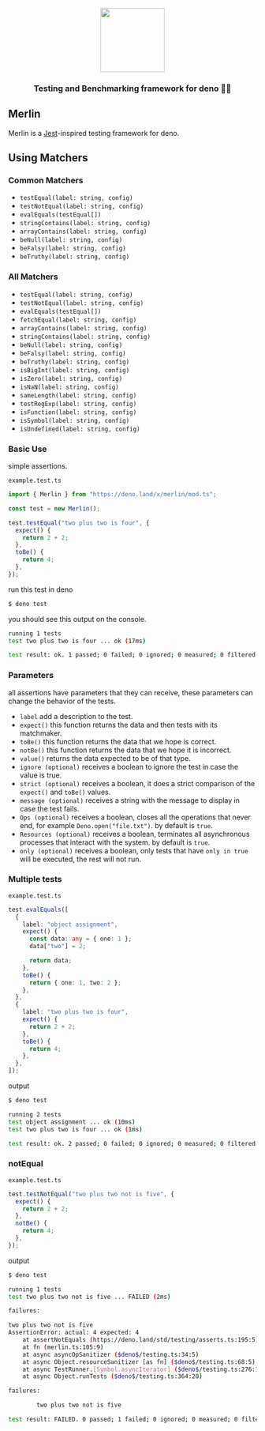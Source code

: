 <p align="center">
  <img src="http://pixelartmaker.com/art/b5da8523654c61c.png" width="130px" />
  <h3 align="center">Testing and Benchmarking framework for deno 🧙‍♂️</h3>
</p>

## Merlin

Merlin is a [Jest](https://jestjs.io/en/)-inspired testing framework for deno.

## Using Matchers

### Common Matchers

- `testEqual(label: string, config)`
- `testNotEqual(label: string, config)`
- `evalEquals(testEqual[])`
- `stringContains(label: string, config)`
- `arrayContains(label: string, config)`
- `beNull(label: string, config)`
- `beFalsy(label: string, config)`
- `beTruthy(label: string, config)`

### All Matchers

- `testEqual(label: string, config)`
- `testNotEqual(label: string, config)`
- `evalEquals(testEqual[])`
- `fetchEqual(label: string, config)`
- `arrayContains(label: string, config)`
- `stringContains(label: string, config)`
- `beNull(label: string, config)`
- `beFalsy(label: string, config)`
- `beTruthy(label: string, config)`
- `isBigInt(label: string, config)`
- `isZero(label: string, config)`
- `isNaN(label: string, config)`
- `sameLength(label: string, config)`
- `testRegExp(label: string, config)`
- `isFunction(label: string, config)`
- `isSymbol(label: string, config)`
- `isUndefined(label: string, config)`

### Basic Use

simple assertions.

`example.test.ts`

```typescript
import { Merlin } from "https://deno.land/x/merlin/mod.ts";

const test = new Merlin();

test.testEqual("two plus two is four", {
  expect() {
    return 2 + 2;
  },
  toBe() {
    return 4;
  },
});
```

run this test in deno

```sh
$ deno test
```

you should see this output on the console.

```sh
running 1 tests
test two plus two is four ... ok (17ms)

test result: ok. 1 passed; 0 failed; 0 ignored; 0 measured; 0 filtered out (18ms)
```

### Parameters

all assertions have parameters that they can receive, these parameters can change the behavior of the tests.

- `label` add a description to the test.
- `expect()` this function returns the data and then tests with its matchmaker.
- `toBe()` this function returns the data that we hope is correct.
- `notBe()` this function returns the data that we hope it is incorrect.
- `value()` returns the data expected to be of that type.
- `ignore (optional)` receives a boolean to ignore the test in case the value is true.
- `strict (optional)` receives a boolean, it does a strict comparison of the `expect()` and `toBe()` values.
- `message (optional)` receives a string with the message to display in case the test fails.
- `Ops (optional)` receives a boolean, closes all the operations that never end, for example `Deno.open("file.txt")`. by default is `true`.
- `Resources (optional)` receives a boolean, terminates all asynchronous processes that interact with the system. by default is `true`.
- `only (optional)` receives a boolean, only tests that have `only in true` will be executed, the rest will not run.

### Multiple tests

`example.test.ts`

```typescript
test.evalEquals([
  {
    label: "object assignment",
    expect() {
      const data: any = { one: 1 };
      data["two"] = 2;

      return data;
    },
    toBe() {
      return { one: 1, two: 2 };
    },
  },
  {
    label: "two plus two is four",
    expect() {
      return 2 + 2;
    },
    toBe() {
      return 4;
    },
  },
]);
```

output

```sh
$ deno test

running 2 tests
test object assignment ... ok (10ms)
test two plus two is four ... ok (1ms)

test result: ok. 2 passed; 0 failed; 0 ignored; 0 measured; 0 filtered out (13ms)
```

### notEqual

`example.test.ts`

```typescript
test.testNotEqual("two plus two not is five", {
  expect() {
    return 2 + 2;
  },
  notBe() {
    return 4;
  },
});
```

output

```sh
$ deno test

running 1 tests
test two plus two not is five ... FAILED (2ms)

failures:

two plus two not is five
AssertionError: actual: 4 expected: 4
    at assertNotEquals (https://deno.land/std/testing/asserts.ts:195:5)
    at fn (merlin.ts:105:9)
    at async asyncOpSanitizer ($deno$/testing.ts:34:5)
    at async Object.resourceSanitizer [as fn] ($deno$/testing.ts:68:5)
    at async TestRunner.[Symbol.asyncIterator] ($deno$/testing.ts:276:11)
    at async Object.runTests ($deno$/testing.ts:364:20)

failures:

        two plus two not is five

test result: FAILED. 0 passed; 1 failed; 0 ignored; 0 measured; 0 filtered out (2ms)
```

